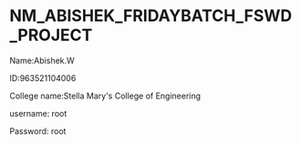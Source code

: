 # NM_ABISHEK_FRIDAYBATCH_FSWD_PROJECT
Name:Abishek.W

ID:963521104006

College name:Stella Mary's College of Engineering

username: root

Password: root
